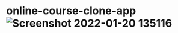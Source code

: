 # online-course-clone-app![Screenshot 2022-01-20 135116](https://user-images.githubusercontent.com/35049502/151528098-9abd32dd-831a-4dba-997b-45701d9b9900.png)
